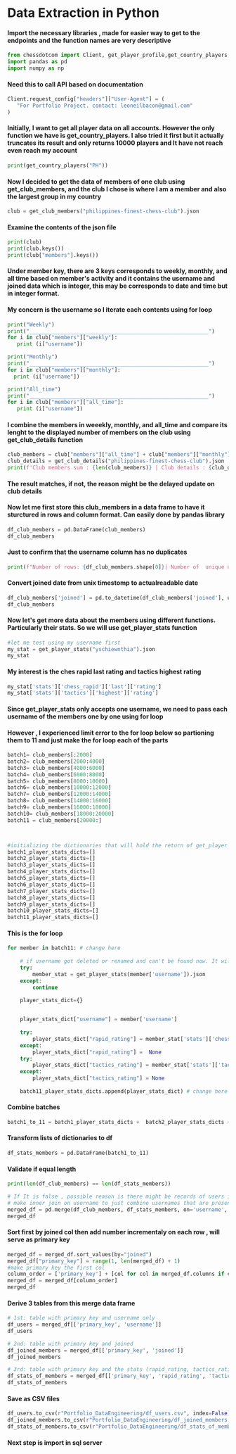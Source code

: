 # Data Extraction in Python


#### Import the necessary libraries , made for easier way to get to the endpoints and the function names are very descriptive
```python
from chessdotcom import Client, get_player_profile,get_country_players, get_club_members, get_club_details, get_country_clubs, get_player_stats
import pandas as pd
import numpy as np
```

#### Need this to call API based on documentation

```python
Client.request_config["headers"]["User-Agent"] = (
   "For Portfolio Project. contact: leoneilbacon@gmail.com" 
)
```


#### Initially, I want to get all player data on all accounts. However the only function we have is get_country_players. I also tried it first but it actually truncates its result and only returns 10000 players and It have not reach even reach my account
```python
print(get_country_players("PH"))
```


#### Now I decided to get the data of members  of one club using get_club_members, and the club I chose is where I am a member and also the largest group in my country
```python
club = get_club_members("philippines-finest-chess-club").json
```

#### Examine the contents of the json file
```python
print(club)
print(club.keys())
print(club["members"].keys())
```

#### Under member key, there are 3 keys corresponds to weekly, monthly, and all time based on member's activity and it contains the username and joined data which is integer, this may be corresponds to date and time but in integer format.
#### My concern is the username so I iterate each contents using for loop

```python
print("Weekly")
print("_________________________________________________________")
for i in club["members"]["weekly"]:
   print (i["username"])

print("Monthly")
print("_________________________________________________________")
for i in club["members"]["monthly"]:
  print (i["username"])

print("All_time")
print("_________________________________________________________")
for i in club["members"]["all_time"]:
   print (i["username"])
```

#### I combine the members in weeekly, monthly, and all_time and  compare its lenght to the displayed number of members on the club using get_club_details function
```python
club_members = club["members"]["all_time"] + club["members"]["monthly"] + club["members"]["weekly"]
club_details = get_club_details("philippines-finest-chess-club").json
print(f'Club members sum : {len(club_members)} | Club details : {club_details["club"]["members_count"]}')
```

#### The result matches, if not, the reason might be the delayed update on club details

#### Now let me first store this club_members in a data frame to have it sturctured in rows and column format. Can easily done by pandas library

```python
df_club_members = pd.DataFrame(club_members)
df_club_members
```

#### Just to confirm that the username column has no duplicates
```python
print(f"Number of rows: {df_club_members.shape[0]}| Number of  unique username: {df_club_members['username'].nunique()}")
```

#### Convert joined date from unix timestomp to actualreadable date
```python
df_club_members['joined'] = pd.to_datetime(df_club_members['joined'], unit='s') 
df_club_members
```

#### Now let's get more data about the members using different functions. Particularly their stats. So we will use get_player_stats function
```python
#let me test using my username first
my_stat = get_player_stats("yschiewnthia").json
my_stat
```



#### My interest is the ches rapid last rating and tactics highest rating
```python
my_stat['stats']['chess_rapid']['last']['rating']
my_stat['stats']['tactics']['highest']['rating']
```
#### Since get_player_stats only accepts one username, we need to pass each username of the members one by one using for loop
#### However , I experienced limit error to the for loop below so partioning them to 11 and just make the for loop each of the parts

```python
batch1= club_members[:2000]
batch2= club_members[2000:4000]
batch3= club_members[4000:6000]
batch4= club_members[6000:8000]
batch5= club_members[8000:10000]
batch6= club_members[10000:12000]
batch7= club_members[12000:14000]
batch8= club_members[14000:16000]
batch9= club_members[16000:18000]
batch10= club_members[18000:20000]
batch11 = club_members[20000:]



#initializing the dictionaries that will hold the return of get_player_stats on each username in respective batches
batch1_player_stats_dicts=[] 
batch2_player_stats_dicts=[] 
batch3_player_stats_dicts=[] 
batch4_player_stats_dicts=[] 
batch5_player_stats_dicts=[] 
batch6_player_stats_dicts=[] 
batch7_player_stats_dicts=[] 
batch8_player_stats_dicts=[] 
batch9_player_stats_dicts=[] 
batch10_player_stats_dicts=[] 
batch11_player_stats_dicts=[] 
```
#### This is the for loop

```python
for member in batch11: # change here
    
    # if username got deleted or renamed and can't be found now. It will be skipped
    try: 
        member_stat = get_player_stats(member['username']).json
    except:
        continue

    player_stats_dict={}
    

    player_stats_dict["username"] = member['username']
    
    try:
        player_stats_dict["rapid_rating"] = member_stat['stats']['chess_rapid']['last']['rating']
    except:
        player_stats_dict["rapid_rating"] =  None 
    try:
        player_stats_dict["tactics_rating"] = member_stat['stats']['tactics']['highest']['rating']
    except:
        player_stats_dict["tactics_rating"] = None
    
    batch11_player_stats_dicts.append(player_stats_dict) # change here
```

#### Combine batches
 ```python
batch1_to_11 = batch1_player_stats_dicts +  batch2_player_stats_dicts +  batch3_player_stats_dicts +  batch4_player_stats_dicts +  batch5_player_stats_dicts+ batch6_player_stats_dicts +  batch7_player_stats_dicts +  batch8_player_stats_dicts +  batch9_player_stats_dicts +  batch10_player_stats_dicts + batch11_player_stats_dicts
```

#### Transform lists of dictionaries to df
 ```python
df_stats_members = pd.DataFrame(batch1_to_11)
```
    
#### Validate if equal length
 ```python
print(len(df_club_members) == len(df_stats_members))

# If It is false , possible reason is there might be records of users in df_club_members that is not present on df_stats_members due to the username being renamed or leaving the club before passing it to get_player_stats
# make inner join on username to just combine usernames that are present in both
merged_df = pd.merge(df_club_members, df_stats_members, on='username', how='inner', suffixes=('_df_club_members', '_df_stats_members'))
merged_df
```

#### Sort first by joined col then add number incrementaly on each row , will serve as primary key
 ```python
merged_df = merged_df.sort_values(by="joined")
merged_df["primary_key"] = range(1, len(merged_df) + 1)
#make primary key the first col
column_order = ['primary_key'] + [col for col in merged_df.columns if col != 'primary_key']
merged_df = merged_df[column_order]
merged_df
```

#### Derive 3 tables from this merge data frame
 ```python
# 1st: table with primary key and username only
df_users = merged_df[['primary_key', 'username']]
df_users

# 2nd: table with primary key and joined
df_joined_members = merged_df[['primary_key', 'joined']]
df_joined_members

# 3rd: table with primary key and the stats (rapid_rating, tactics_rating)
df_stats_of_members = merged_df[['primary_key', 'rapid_rating', 'tactics_rating']]
df_stats_of_members

```

#### Save as CSV files
 ```python
df_users.to_csv(r"Portfolio_DataEngineering/df_users.csv", index=False)
df_joined_members.to_csv(r"Portfolio_DataEngineering/df_joined_members.csv", index=False)
df_stats_of_members.to_csv(r"Portfolio_DataEngineering/df_stats_of_members.csv", index=False)
```
#### Next step is import in sql server





















